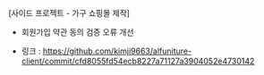 [사이드 프로젝트 - 가구 쇼핑몰 제작]
- 회원가입 약관 동의 검증 오류 개선

* 링크 : https://github.com/kimji9663/alfuniture-client/commit/cfd8055fd54ecb8227a71127a3904052e4730142
